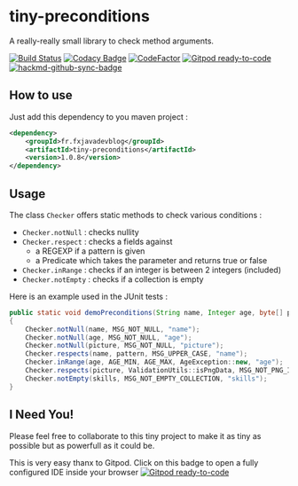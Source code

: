 # tiny-preconditions

A really-really small library to check method arguments.

[![Build Status](https://travis-ci.org/fxrobin/tiny-preconditions.svg?branch=master)](https://travis-ci.org/fxrobin/tiny-preconditions)
[![Codacy Badge](https://app.codacy.com/project/badge/Grade/1e5c0243120047eb93d299de2ec5c566)](https://www.codacy.com/manual/fxrobin/tiny-preconditions/dashboard?utm_source=github.com&amp;utm_medium=referral&amp;utm_content=fxrobin/tiny-preconditions&amp;utm_campaign=Badge_Grade)
[![CodeFactor](https://www.codefactor.io/repository/github/fxrobin/tiny-preconditions/badge)](https://www.codefactor.io/repository/github/fxrobin/tiny-preconditions)
[![Gitpod ready-to-code](https://img.shields.io/badge/Gitpod-ready--to--code-blue?logo=gitpod)](https://gitpod.io/#https://github.com/fxrobin/tiny-preconditions)
[![hackmd-github-sync-badge](https://hackmd.io/HsI9GxZyQCydR3lXJ1Xjqg/badge)](https://hackmd.io/HsI9GxZyQCydR3lXJ1Xjqg)

## How to use

Just add this dependency to you maven project : 

```xml
<dependency>
    <groupId>fr.fxjavadevblog</groupId>
    <artifactId>tiny-preconditions</artifactId>
    <version>1.0.8</version>
</dependency>
```

## Usage

The class `Checker` offers static methods to check various conditions : 

- `Checker.notNull` : checks nullity 
- `Checker.respect` : checks a fields against 
    - a REGEXP if a pattern is given
    - a Predicate which takes the parameter and returns true or false
- `Checker.inRange` : checks if an integer is between 2 integers (included)
- `Checker.notEmpty` : checks if a collection is empty

Here is an example used in the JUnit tests :

```java
public static void demoPreconditions(String name, Integer age, byte[] picture, Collection<String> skills)
{
	Checker.notNull(name, MSG_NOT_NULL, "name");
	Checker.notNull(age, MSG_NOT_NULL, "age");
	Checker.notNull(picture, MSG_NOT_NULL, "picture");
	Checker.respects(name, pattern, MSG_UPPER_CASE, "name");
	Checker.inRange(age, AGE_MIN, AGE_MAX, AgeException::new, "age");
	Checker.respects(picture, ValidationUtils::isPngData, MSG_NOT_PNG_IMAGE, "picture");
	Checker.notEmpty(skills, MSG_NOT_EMPTY_COLLECTION, "skills");
}
```

## I Need You!

Please feel free to collaborate to this tiny project to make it as tiny as possible but as powerfull as it could be.

This is very easy thanx to Gitpod. Click on this badge to open a fully configured IDE inside your browser [![Gitpod ready-to-code](https://img.shields.io/badge/Gitpod-ready--to--code-blue?logo=gitpod)](https://gitpod.io/#https://github.com/fxrobin/tiny-preconditions)

